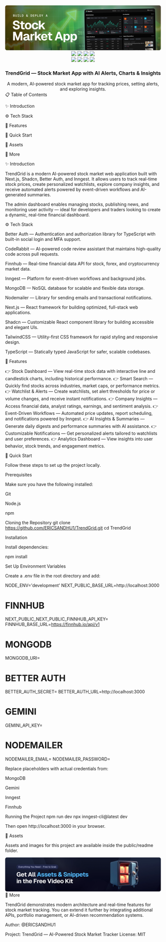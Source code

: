 <div align="center"> <br /> <img src="public/readme/hero.webp" alt="Project Banner"> <br /> <div> <img src="https://img.shields.io/badge/-Next.js-black?style=for-the-badge&logoColor=white&logo=next.js&color=black"/> <img src="https://img.shields.io/badge/-Better Auth-black?style=for-the-badge&logoColor=white&logo=betterauth&color=black"/> <img src="https://img.shields.io/badge/-Shadcn-black?style=for-the-badge&logoColor=white&logo=shadcnui&color=black"/> <img src="https://img.shields.io/badge/-Inngest-black?style=for-the-badge&logoColor=white&logo=inngest&color=black"/><br/>
<img src="https://img.shields.io/badge/-MongoDB-black?style=for-the-badge&logoColor=white&logo=mongodb&color=00A35C"/>
<img src="https://img.shields.io/badge/-CodeRabbit-black?style=for-the-badge&logoColor=white&logo=coderabbit&color=9146FF"/>
<img src="https://img.shields.io/badge/-TailwindCSS-black?style=for-the-badge&logoColor=white&logo=tailwindcss&color=38B2AC"/>
<img src="https://img.shields.io/badge/-TypeScript-black?style=for-the-badge&logoColor=white&logo=typescript&color=3178C6"/>

</div> <h3 align="center">TrendGrid — Stock Market App with AI Alerts, Charts & Insights</h3> <div align="center"> A modern, AI-powered stock market app for tracking prices, setting alerts, and exploring insights. </div> </div>
📋 <a name="table">Table of Contents</a>

✨ Introduction

⚙️ Tech Stack

🔋 Features

🤸 Quick Start

🔗 Assets

🚀 More

<a name="introduction">✨ Introduction</a>

TrendGrid is a modern AI-powered stock market web application built with Next.js, Shadcn, Better Auth, and Inngest.
It allows users to track real-time stock prices, create personalized watchlists, explore company insights, and receive automated alerts powered by event-driven workflows and AI-generated summaries.

The admin dashboard enables managing stocks, publishing news, and monitoring user activity — ideal for developers and traders looking to create a dynamic, real-time financial dashboard.

<a name="tech-stack">⚙️ Tech Stack</a>

Better Auth
 — Authentication and authorization library for TypeScript with built-in social login and MFA support.

CodeRabbit
 — AI-powered code review assistant that maintains high-quality code across pull requests.

Finnhub
 — Real-time financial data API for stock, forex, and cryptocurrency market data.

Inngest
 — Platform for event-driven workflows and background jobs.

MongoDB
 — NoSQL database for scalable and flexible data storage.

Nodemailer
 — Library for sending emails and transactional notifications.

Next.js
 — React framework for building optimized, full-stack web applications.

Shadcn
 — Customizable React component library for building accessible and elegant UIs.

TailwindCSS
 — Utility-first CSS framework for rapid styling and responsive design.

TypeScript
 — Statically typed JavaScript for safer, scalable codebases.

<a name="features">🔋 Features</a>

👉 Stock Dashboard — View real-time stock data with interactive line and candlestick charts, including historical performance.
👉 Smart Search — Quickly find stocks across industries, market caps, or performance metrics.
👉 Watchlist & Alerts — Create watchlists, set alert thresholds for price or volume changes, and receive instant notifications.
👉 Company Insights — Access financial data, analyst ratings, earnings, and sentiment analysis.
👉 Event-Driven Workflows — Automated price updates, report scheduling, and notifications powered by Inngest.
👉 AI Insights & Summaries — Generate daily digests and performance summaries with AI assistance.
👉 Customizable Notifications — Get personalized alerts tailored to watchlists and user preferences.
👉 Analytics Dashboard — View insights into user behavior, stock trends, and engagement metrics.

<a name="quick-start">🤸 Quick Start</a>

Follow these steps to set up the project locally.

Prerequisites

Make sure you have the following installed:

Git

Node.js

npm

Cloning the Repository
git clone https://github.com/ERICSANDHU1/TrendGrid.git
cd TrendGrid

Installation

Install dependencies:

npm install

Set Up Environment Variables

Create a .env file in the root directory and add:

NODE_ENV='development'
NEXT_PUBLIC_BASE_URL=http://localhost:3000

# FINNHUB
NEXT_PUBLIC_NEXT_PUBLIC_FINNHUB_API_KEY=
FINNHUB_BASE_URL=https://finnhub.io/api/v1

# MONGODB
MONGODB_URI=

# BETTER AUTH
BETTER_AUTH_SECRET=
BETTER_AUTH_URL=http://localhost:3000

# GEMINI
GEMINI_API_KEY=

# NODEMAILER
NODEMAILER_EMAIL=
NODEMAILER_PASSWORD=


Replace placeholders with actual credentials from:

MongoDB

Gemini

Inngest

Finnhub

Running the Project
npm run dev
npx inngest-cli@latest dev


Then open http://localhost:3000
 in your browser.

<a name="links">🔗 Assets</a>

Assets and images for this project are available inside the public/readme folder.

<img src="public/readme/videokit.webp" alt="Assets Preview">
<a name="more">🚀 More</a>

TrendGrid demonstrates modern architecture and real-time features for stock market tracking.
You can extend it further by integrating additional APIs, portfolio management, or AI-driven recommendation systems.

Author: @ERICSANDHU1

Project: TrendGrid — AI-Powered Stock Market Tracker
License: MIT
